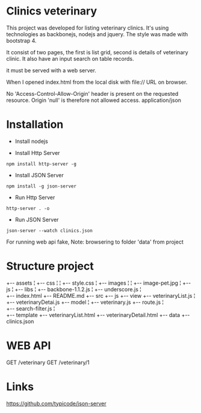 # Clinics veterinary


This project was developed for listing veterinary clinics. It's using technologies as backbonejs, nodejs and jquery. The style was made with bootstrap 4.

It consist of two pages, the first is list grid, second is details of veterinary clinic. It also have an input search on table records.

it must be served with a web server.

When I opened index.html from the local disk with file:// URL on browser.

No 'Access-Control-Allow-Origin' header is present on the requested resource. Origin 'null' is therefore not allowed access.
application/json


# Installation

- Install nodejs

- Install Http Server 

```
npm install http-server -g
```

- Install JSON Server 

```
npm install -g json-server
```

- Run Http Server  

```
http-server . -o
```

- Run JSON Server 

```
json-server --watch clinics.json
```

For running web api fake, Note: browsering to folder 'data' from project


# Structure project
	
+-- assets
¦   +-- css
¦   ¦   +-- style.css
¦   +-- images
¦   ¦   +-- image-pet.jpg
¦   +-- js
¦       +-- libs
¦           +-- backbone-1.1.2.js
¦           +-- underscore.js
¦           
+-- index.html
+-- README.md
+-- src
     +-- js 
     	 +-- view
             +-- veterinaryList.js
	     ¦   +-- veterinaryDetai.js
		 +-- model
		 ¦   +-- veterinary.js
		 +-- route.js
		 ¦   
		 +-- search-filter.js
		 ¦   
	 +-- template
		 +-- veterinaryList.html
         +-- veterinaryDetail.html
     +-- data
		 +-- clinics.json


# WEB API

GET  /veterinary
GET  /veterinary/1


# Links 
https://github.com/typicode/json-server




